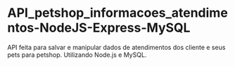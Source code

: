 # API_petshop_informacoes_atendimentos-NodeJS-Express-MySQL

API feita para salvar e manipular dados de atendimentos dos cliente e seus pets para petshop. Utilizando Node.js e MySQL.
